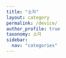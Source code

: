 ```yaml
---
title: "소자"
layout: category
permalink: /device/
author_profile: true
taxonomy: 소자
sidebar:
  nav: "categories"
---
```










